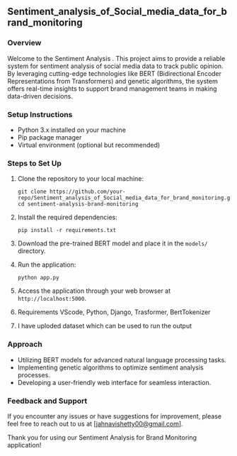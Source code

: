## Sentiment_analysis_of_Social_media_data_for_brand_monitoring


### Overview
Welcome to the Sentiment Analysis . This project aims to provide a reliable system for sentiment analysis of social media data to track public opinion. By leveraging cutting-edge technologies like BERT (Bidirectional Encoder Representations from Transformers) and genetic algorithms, the system offers real-time insights to support brand management teams in making data-driven decisions.

### Setup Instructions

- Python 3.x installed on your machine
- Pip package manager
- Virtual environment (optional but recommended)

### Steps to Set Up
1. Clone the repository to your local machine:
   ```
   git clone https://github.com/your-repo/Sentiment_analysis_of_Social_media_data_for_brand_monitoring.git
   cd sentiment-analysis-brand-monitoring
   ```

2. Install the required dependencies:
   ```
   pip install -r requirements.txt
   ```

3. Download the pre-trained BERT model and place it in the `models/` directory.

4. Run the application:
   ```
   python app.py
   ```

5. Access the application through your web browser at `http://localhost:5000`.
6. Requirements VScode, Python, Django, Trasformer, BertTokenizer
7. I have uploded dataset which can be used to run the output 


### Approach
- Utilizing BERT models for advanced natural language processing tasks.
- Implementing genetic algorithms to optimize sentiment analysis processes.
- Developing a user-friendly web interface for seamless interaction.


### Feedback and Support
If you encounter any issues or have suggestions for improvement, please feel free to reach out to us at [jahnavishetty00@gmail.com].

Thank you for using our Sentiment Analysis for Brand Monitoring application!

